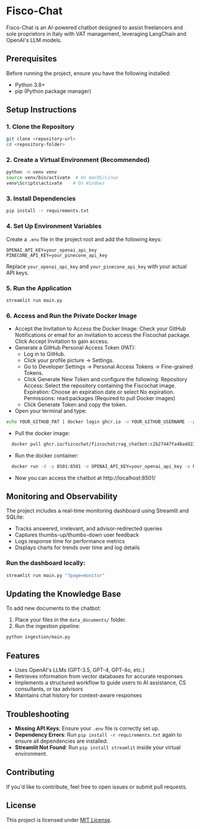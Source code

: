 # Fisco-Chat

Fisco-Chat is an AI-powered chatbot designed to assist freelancers and sole proprietors in Italy with VAT management, leveraging LangChain and OpenAI's LLM models. 

## Prerequisites

Before running the project, ensure you have the following installed:
- Python 3.8+
- pip (Python package manager)

## Setup Instructions

### 1. Clone the Repository
```bash
git clone <repository-url>
cd <repository-folder>
```

### 2. Create a Virtual Environment (Recommended)
```bash
python -m venv venv
source venv/bin/activate  # On macOS/Linux
venv\Scripts\activate    # On Windows
```

### 3. Install Dependencies
```bash
pip install -r requirements.txt
```

### 4. Set Up Environment Variables
Create a `.env` file in the project root and add the following keys:
```
OPENAI_API_KEY=your_openai_api_key
PINECONE_API_KEY=your_pinecone_api_key
```
Replace `your_openai_api_key` and `your_pinecone_api_key` with your actual API keys.

### 5. Run the Application
```bash
streamlit run main.py
```

### 6.  Access and Run the Private Docker Image

- Accept the Invitation to Access the Docker Image: Check your GitHub Notifications or email for an invitation to access the Fiscochat package. Click Accept Invitation to gain access.
- Generate a GitHub Personal Access Token (PAT):
  - Log in to GitHub.
  - Click your profile picture → Settings.
  - Go to Developer Settings → Personal Access Tokens → Fine-grained Tokens.
  - Click Generate New Token and configure the following: Repository Access: Select the repository containing the Fiscochat image. Expiration: Choose an expiration date or select No expiration. Permissions: read:packages (Required to pull Docker images)
  - Click Generate Token and copy the token.
- Open your terminal and type:
```bash
echo YOUR_GITHUB_PAT | docker login ghcr.io -u YOUR_GITHUB_USERNAME --password-stdin
```
- Pull the docker image:
```bash
  docker pull ghcr.io/fizcochat/fizcochat/rag_chatbot:c2b27447fa48add23da1b773804833be4615e251
  ```
- Run the docker container:
```bash  
  docker run -d -p 8501:8501 -e OPENAI_API_KEY=your_openai_api_key -e PINECONE_API_KEY=your_pinecone_api_key ghcr.io/fizcochat/fizcochat/rag_chatbot:latest
```
- Now you can access the chatbot at http://localhost:8501/

## Monitoring and Observability

The project includes a real-time monitoring dashboard using Streamlit and SQLite:

- Tracks answered, irrelevant, and advisor-redirected queries
- Captures thumbs-up/thumbs-down user feedback
- Logs response time for performance metrics
- Displays charts for trends over time and log details

### Run the dashboard locally:
```bash
streamlit run main.py "?page=monitor"
```

## Updating the Knowledge Base
To add new documents to the chatbot:

1. Place your files in the `data_documents/` folder.
2. Run the ingestion pipeline:

```bash
python ingestion/main.py
```

## Features
- Uses OpenAI's LLMs (GPT-3.5, GPT-4, GPT-4o, etc.)
- Retrieves information from vector databases for accurate responses
- Implements a structured workflow to guide users to AI assistance, CS consultants, or tax advisors
- Maintains chat history for context-aware responses

## Troubleshooting
- **Missing API Keys**: Ensure your `.env` file is correctly set up.
- **Dependency Errors**: Run `pip install -r requirements.txt` again to ensure all dependencies are installed.
- **Streamlit Not Found**: Run `pip install streamlit` inside your virtual environment.
 
## Contributing
If you'd like to contribute, feel free to open issues or submit pull requests.

## License
This project is licensed under [MIT License](LICENSE).
